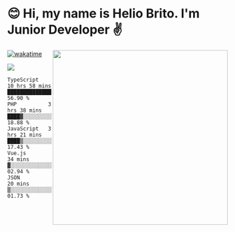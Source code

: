  # 😊 Hi, my name is Helio Brito. I'm Junior Developer ✌️

<img src="https://github-readme-stats.vercel.app/api?username=helioh3&show_icons=true&count_private=true&theme=gruvbox" min-width="400px" max-width="400px" width="400px" align="right" />

[![wakatime](https://wakatime.com/badge/user/ce1da5e2-69aa-40b1-a2f3-97124b30e813.svg)](https://wakatime.com/@ce1da5e2-69aa-40b1-a2f3-97124b30e813)

<p align="left">
  <a href="https://t.me/helioh3" target="_blank" rel="noopener noreferrer" alt="Telegram">
  <img src="https://img.shields.io/badge/Telegram-2CA5E0?style=for-the-badge&logo=telegram&logoColor=white" /></a>
</p>

<!--START_SECTION:waka-->
```text
TypeScript   10 hrs 58 mins  ██████████████▒░░░░░░░░░░   56.90 % 
PHP          3 hrs 38 mins   ████▓░░░░░░░░░░░░░░░░░░░░   18.88 % 
JavaScript   3 hrs 21 mins   ████▒░░░░░░░░░░░░░░░░░░░░   17.43 % 
Vue.js       34 mins         ▓░░░░░░░░░░░░░░░░░░░░░░░░   02.94 % 
JSON         20 mins         ▒░░░░░░░░░░░░░░░░░░░░░░░░   01.73 % 
```
<!--END_SECTION:waka-->
